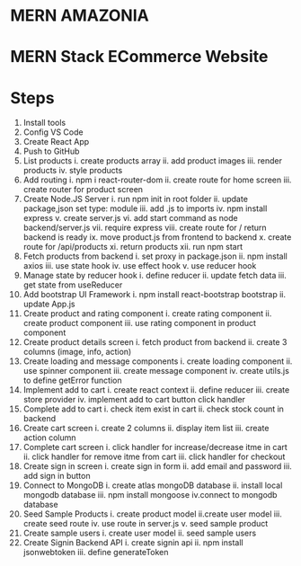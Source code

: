 # MERN AMAZONIA

# MERN Stack ECommerce Website

# Steps

1. Install tools
2. Config VS Code
3. Create React App
4. Push to GitHub
5. List products
   i. create products array
   ii. add product images
   iii. render products
   iv. style products
6. Add routing
   i. npm i react-router-dom
   ii. create route for home screen
   iii. create router for product screen
7. Create Node.JS Server
   i. run npm init in root folder
   ii. update package,json set type: module
   iii. add .js to imports
   iv. npm install express
   v. create server.js
   vi. add start command as node backend/server.js
   vii. require express
   viii. create route for / return backend is ready
   ix. move product.js from frontend to backend
   x. create route for /api/products
   xi. return products
   xii. run npm start
8. Fetch products from backend
   i. set proxy in package.json
   ii. npm install axios
   iii. use state hook
   iv. use effect hook
   v. use reducer hook
9. Manage state by reducer hook
   i. define reducer
   ii. update fetch data
   iii. get state from useReducer
10. Add bootstrap UI Framework
    i. npm install react-bootstrap bootstrap
    ii. update App.js
11. Create product and rating component
    i. create rating component
    ii. create product component
    iii. use rating component in product component
12. Create product details screen
    i. fetch product from backend
    ii. create 3 columns (image, info, action)
13. Create loading and message components
    i. create loading component
    ii. use spinner component
    iii. create message component
    iv. create utils.js to define getError function
14. Implement add to cart
    i. create react context
    ii. define reducer
    iii. create store provider
    iv. implement add to cart button click handler
15. Complete add to cart
    i. check item exist in cart
    ii. check stock count in backend
16. Create cart screen
    i. create 2 columns
    ii. display item list
    iii. create action column
17. Complete cart screen
    i. click handler for increase/decrease itme in cart
    ii. click handler for remove itme from cart
    iii. click handler for checkout
18. Create sign in screen
    i. create sign in form
    ii. add email and password
    iii. add sign in button
19. Connect to MongoDB
    i. create atlas mongoDB database
    ii. install local mongodb database
    iii. npm install mongoose
    iv.connect to mongodb database
20. Seed Sample Products
    i. create product model
    ii.create user model
    iii. create seed route
    iv. use route in server.js
    v. seed sample product
21. Create sample users
    i. create user model
    ii. seed sample users
22. Create Signin Backend API
    i. create signin api
    ii. npm install jsonwebtoken
    iii. define generateToken
